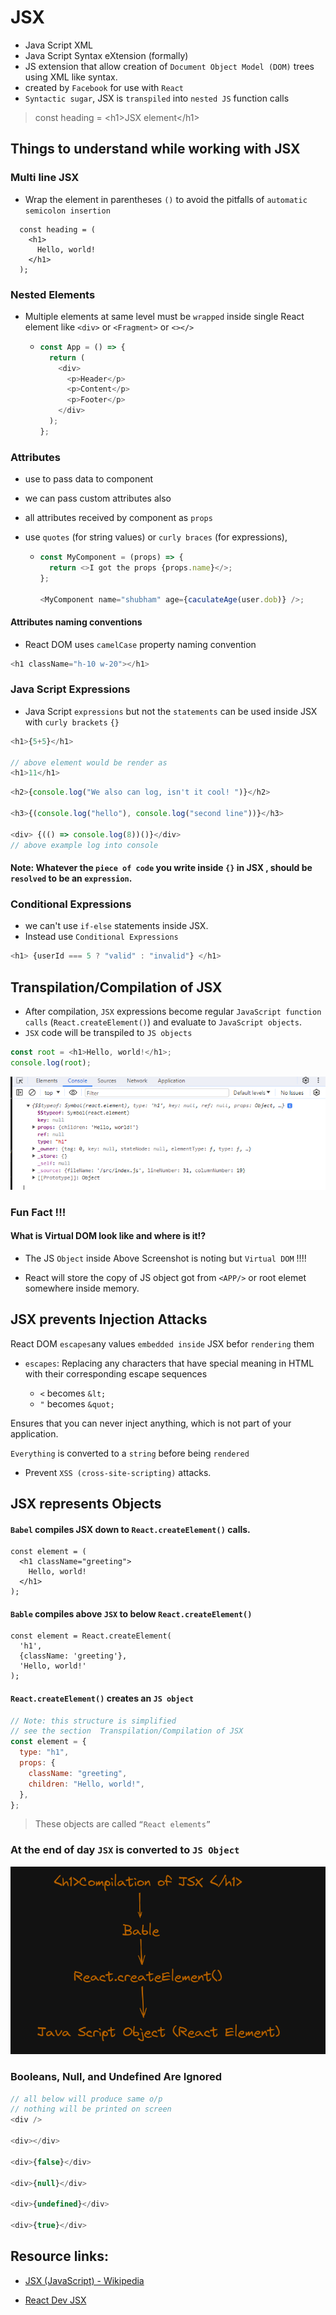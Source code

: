 # JSX

- Java Script XML
- Java Script Syntax eXtension (formally)
- JS extension that allow creation of `Document Object Model (DOM)` trees using XML like syntax.
- created by `Facebook` for use with `React`
- `Syntactic sugar`, JSX is `transpiled` into `nested JS` function calls

> const heading = \<h1>JSX element\</h1>

## Things to understand while working with JSX

### Multi line JSX

- Wrap the element in parentheses `()` to avoid the pitfalls of `automatic semicolon insertion`

```
  const heading = (
    <h1>
      Hello, world!
    </h1>
  );
```

### Nested Elements

- Multiple elements at same level must be `wrapped` inside single React element like `<div>` or `<Fragment>` or `<></>`

  - ```js
    const App = () => {
      return (
        <div>
          <p>Header</p>
          <p>Content</p>
          <p>Footer</p>
        </div>
      );
    };
    ```

### Attributes

- use to pass data to component
- we can pass custom attributes also
- all attributes received by component as `props`
- use `quotes` (for string values) or `curly braces` (for expressions),

  - ```js
    const MyComponent = (props) => {
      return <>I got the props {props.name}</>;
    };

    <MyComponent name="shubham" age={caculateAge(user.dob)} />;
    ```

#### Attributes naming conventions

- React DOM uses `camelCase` property naming convention

```js
<h1 className="h-10 w-20"></h1>
```

### Java Script Expressions

- Java Script `expressions` but not the `statements` can be used inside JSX with `curly brackets` `{}`

```js
<h1>{5+5}</h1>

// above element would be render as
<h1>11</h1>

```

```js
<h2>{console.log("We also can log, isn't it cool! ")}</h2>

<h3>{(console.log("hello"), console.log("second line"))}</h3>

<div> {(() => console.log(8))()}</div>
// above example log into console
```

#### Note: Whatever the `piece of code` you write inside `{}` in JSX , should be `resolved` to be an `expression`.

### Conditional Expressions

- we can't use `if-else` statements inside JSX.
- Instead use `Conditional Expressions`

```js
<h1> {userId === 5 ? "valid" : "invalid"} </h1>
```

## Transpilation/Compilation of JSX

- After compilation, `JSX` expressions become regular `JavaScript function calls` (`React.createElement()`) and evaluate to `JavaScript objects`.
- `JSX` code will be transpiled to `JS objects`

```js
const root = <h1>Hello, world!</h1>;
console.log(root);
```

![JSX-to-JS-object](../assets/jsx-to-js-object.png)

### Fun Fact !!!

#### What is Virtual DOM look like and where is it!?

- The JS `Object` inside Above Screenshot is noting but `Virtual DOM` !!!!

- React will store the copy of JS object got from `<APP/>` or root elemet somewhere inside memory.

## JSX prevents Injection Attacks

React DOM `escapes`any values `embedded inside` JSX befor `rendering` them

- `escapes`: Replacing any characters that have special meaning in HTML with their corresponding escape sequences

  - `<` becomes `&lt;`
  - `"` becomes `&quot;`

Ensures that you can never inject anything, which is not part of your application.

`Everything` is converted to a `string` before being `rendered`

- Prevent `XSS (cross-site-scripting)` attacks.

## JSX represents Objects

#### `Babel` compiles JSX down to `React.createElement()` calls.

```
const element = (
  <h1 className="greeting">
    Hello, world!
  </h1>
);
```

#### `Bable` compiles above `JSX` to below `React.createElement()`

```
const element = React.createElement(
  'h1',
  {className: 'greeting'},
  'Hello, world!'
);
```

#### `React.createElement()` creates an `JS object`

```js
// Note: this structure is simplified
// see the section  Transpilation/Compilation of JSX
const element = {
  type: "h1",
  props: {
    className: "greeting",
    children: "Hello, world!",
  },
};
```

> These objects are called `“React elements”`

### At the end of day `JSX` is converted to `JS Object`

![JSX compilation](../assets/JSX-compilation.png)

### Booleans, Null, and Undefined Are Ignored

```js
// all below will produce same o/p
// nothing will be printed on screen
<div />

<div></div>

<div>{false}</div>

<div>{null}</div>

<div>{undefined}</div>

<div>{true}</div>
```

## Resource links:

- [JSX (JavaScript) - Wikipedia](<https://en.wikipedia.org/wiki/JSX_(JavaScript)#:~:text=Initially%20created%20by%20Facebook%20for,similar%20to%20the%20original%20JSX.>)

- [React Dev JSX](https://react.dev/learn/writing-markup-with-jsx)
